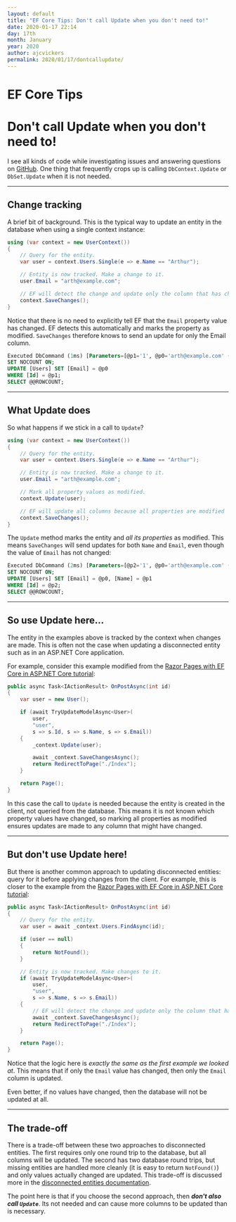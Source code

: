 ```yaml
---
layout: default
title: "EF Core Tips: Don't call Update when you don't need to!"
date: 2020-01-17 22:14
day: 17th
month: January
year: 2020
author: ajcvickers
permalink: 2020/01/17/dontcallupdate/
---
```


# EF Core Tips
# Don't call Update when you don't need to!

I see all kinds of code while investigating issues and answering questions on <a href="https://github.com/dotnet/efcore">GitHub</a>. One thing that frequently crops up is calling <code>DbContext.Update</code> or <code>DbSet.Update</code> when it is not needed.

---

<h2>Change tracking</h2>

A brief bit of background. This is the typical way to update an entity in the database when using a single context instance:

```c#
using (var context = new UserContext())
{
    // Query for the entity.
    var user = context.Users.Single(e => e.Name == "Arthur");

    // Entity is now tracked. Make a change to it.
    user.Email = "arth@example.com";

    // EF will detect the change and update only the column that has changed.
    context.SaveChanges();
}
```

Notice that there is no need to explicitly tell EF that the <code>Email</code> property value has changed. EF detects this automatically and marks the property as modified. <code>SaveChanges</code> therefore knows to send an update for only the Email column.

```sql
Executed DbCommand (1ms) [Parameters=[@p1='1', @p0='arth@example.com' (Size = 4000)], CommandType='Text', CommandTimeout='30']
SET NOCOUNT ON;
UPDATE [Users] SET [Email] = @p0
WHERE [Id] = @p1;
SELECT @@ROWCOUNT;
```

---

<h2>What Update does</h2>

So what happens if we stick in a call to <code>Update</code>?

```c#
using (var context = new UserContext())
{
    // Query for the entity.
    var user = context.Users.Single(e => e.Name == "Arthur");

    // Entity is now tracked. Make a change to it.
    user.Email = "arth@example.com";

    // Mark all property values as modified.
    context.Update(user);

    // EF will update all columns because all properties are modified
    context.SaveChanges();
}
```

The <code>Update</code> method marks the entity and <em>all its properties</em> as modified. This means <code>SaveChanges</code> will send updates for both <code>Name</code> and <code>Email</code>, even though the value of <code>Email</code> has not changed:

```sql
Executed DbCommand (2ms) [Parameters=[@p2='1', @p0='arth@example.com' (Size = 4000), @p1='Arthur' (Size = 4000)], CommandType='Text', CommandTimeout='30']
SET NOCOUNT ON;
UPDATE [Users] SET [Email] = @p0, [Name] = @p1
WHERE [Id] = @p2;
SELECT @@ROWCOUNT;
```

---

<h2>So use Update here...</h2>

The entity in the examples above is tracked by the context when changes are made. This is often not the case when updating a disconnected entity such as in an ASP.NET Core application.

For example, consider this example modified from the <a href="https://docs.microsoft.com/en-us/aspnet/core/data/ef-rp/crud?view=aspnetcore-3.1">Razor Pages with EF Core in ASP.NET Core tutorial</a>:

```c#
public async Task<IActionResult> OnPostAsync(int id)
{
    var user = new User();

    if (await TryUpdateModelAsync<User>(
        user,
        "user",
        s => s.Id, s => s.Name, s => s.Email))
    {
        _context.Update(user);

        await _context.SaveChangesAsync();
        return RedirectToPage("./Index");
    }

    return Page();
}
```

In this case the call to <code>Update</code> is needed because the entity is created in the client, not queried from the database. This means it is not known which property values have changed, so marking all properties as modified ensures updates are made to any column that might have changed.

---

<h2>But don't use Update here!</h2>

But there is another common approach to updating disconnected entities: query for it before applying changes from the client. For example, this is closer to the example from the <a href="https://docs.microsoft.com/en-us/aspnet/core/data/ef-rp/crud?view=aspnetcore-3.1">Razor Pages with EF Core in ASP.NET Core tutorial</a>:

``` c#
public async Task<IActionResult> OnPostAsync(int id)
{
    // Query for the entity.
    var user = await _context.Users.FindAsync(id);

    if (user == null)
    {
        return NotFound();
    }

    // Entity is now tracked. Make changes to it.
    if (await TryUpdateModelAsync<User>(
        user,
        "user",
        s => s.Name, s => s.Email))
    {
        // EF will detect the change and update only the column that has changed.
        await _context.SaveChangesAsync();
        return RedirectToPage("./Index");
    }

    return Page();
}
```

Notice that the logic here is <em>exactly the same as the first example we looked at</em>. This means that if only the <code>Email</code> value has changed, then only the <code>Email</code> column is updated.

Even better, if no values have changed, then the database will not be updated at all.

---

<h2>The trade-off</h2>

There is a trade-off between these two approaches to disconnected entities. The first requires only one round trip to the database, but all columns will be updated. The second has two database round trips, but missing entities are handled more cleanly (it is easy to return <code>NotFound()</code>) and only values actually changed are updated. This trade-off is discussed more in the <a href="https://docs.microsoft.com/en-us/ef/core/saving/disconnected-entities">disconnected entities documentation</a>.

The point here is that if you choose the second approach, then <strong><em>don't also call <code>Update</code></em></strong>. Its not needed and can cause more columns to be updated than is necessary.
